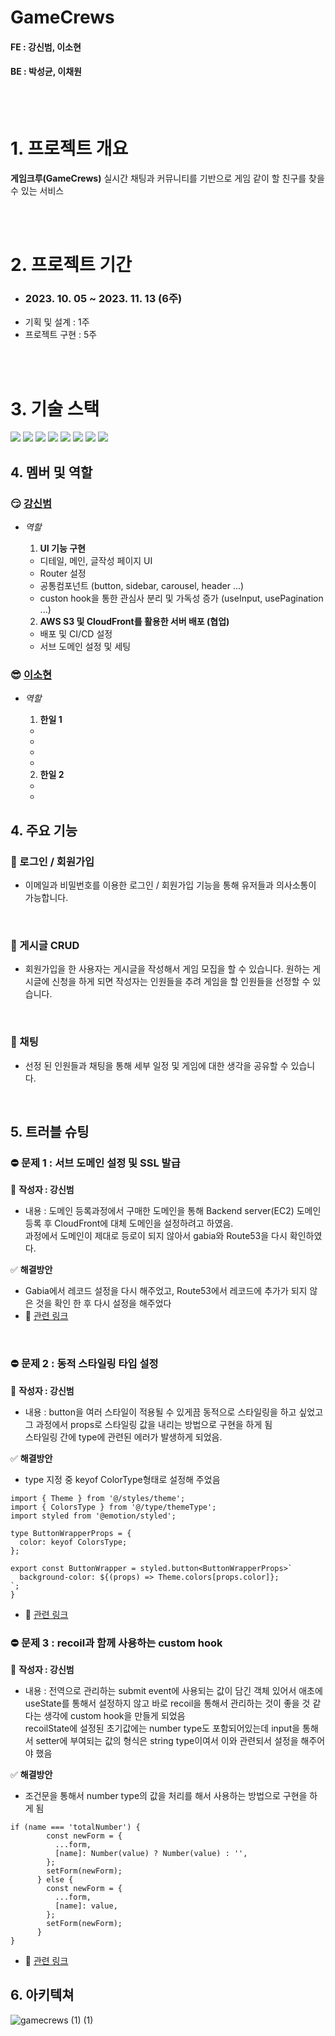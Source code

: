 # GameCrews

#### FE : 강신범, 이소현

#### BE : 박성균, 이채원

<br>
<br>

# 1. 프로젝트 개요

**게임크루(GameCrews)**
실시간 채팅과 커뮤니티를 기반으로 게임 같이 할 친구를 찾을 수 있는 서비스

<br>
<br>

# 2. 프로젝트 기간

- ### 2023. 10. 05 ~ 2023. 11. 13 (6주)
- 기획 및 설계 : 1주
- 프로젝트 구현 : 5주

<br>
<br>

# 3. 기술 스택

<img src="https://img.shields.io/badge/vite-646CFF?style=for-the-badge&logo=vite&logoColor=white"/> <img src="https://img.shields.io/badge/typescript-3178C6?style=for-the-badge&logo=typescript&logoColor=white"/> <img src="https://img.shields.io/badge/react-61DAFB?style=for-the-badge&logo=react&logoColor=black"/> <img src="https://img.shields.io/badge/AmazonS3-FF9900?style=for-the-badge&logo=AmazonS3&logoColor=white"/> <img src="https://img.shields.io/badge/AmazonCloudFront-FF9900?style=for-the-badge&"/> <img src="https://img.shields.io/badge/recoil-3578E5?style=for-the-badge&logo=recoil&logoColor=white"/> <img src="https://img.shields.io/badge/emotion-FE5196?style=for-the-badge"/> <img src="https://img.shields.io/badge/axios-5A29E4?style=for-the-badge&logo=axios&logoColor=white"/>

## 4. 멤버 및 역할

### 😏 [강신범](https://github.com/kangsinbeom)

- _역할_

  1. **UI 기능 구현**

  - 디테일, 메인, 글작성 페이지 UI
  - Router 설정
  - 공통컴포넌트 (button, sidebar, carousel, header ...)
  - custon hook을 통한 관심사 분리 및 가독성 증가 (useInput, usePagination ...)

  2. **AWS S3 및 CloudFront를 활용한 서버 배포 (협업)**

  - 배포 및 CI/CD 설정
  - 서브 도메인 설정 및 세팅

### 😎 [이소현](https://github.com/HyeonE0103)

- _역할_

  1. **한일 1**

  -
  -
  -
  -

  2. **한일 2**

  -
  -

## 4. 주요 기능

### 📌 로그인 / 회원가입

- 이메일과 비밀번호를 이용한 로그인 / 회원가입 기능을 통해 유저들과 의사소통이 가능합니다.

<br>

### 📌 게시글 CRUD

- 회원가입을 한 사용자는 게시글을 작성해서 게임 모집을 할 수 있습니다. 원하는 게시글에 신청을 하게 되면 작성자는 인원들을 추려 게임을 할 인원들을 선정할 수 있습니다.

<br>

### 📌 채팅

- 선정 된 인원들과 채팅을 통해 세부 일정 및 게임에 대한 생각을 공유할 수 있습니다.

<br>

## 5. 트러블 슈팅

### ⛔️ 문제 1 : 서브 도메인 설정 및 SSL 발급

📝 **작성자 : 강신범**

- 내용 : 도메인 등록과정에서 구매한 도메인을 통해 Backend server(EC2) 도메인 등록 후 CloudFront에 대체 도메인을 설정하려고 하였음.
  <br> 과정에서 도메인이 제대로 등로이 되지 않아서 gabia와 Route53을 다시 확인하였다.

✅ **해결방안**

- Gabia에서 레코드 설정을 다시 해주었고, Route53에서 레코드에 추가가 되지 않은 것을 확인 한 후 다시 설정을 해주었다
- 🔗 [관련 링크](https://gnae16.tistory.com/169)

<br>

### ⛔️ 문제 2 : 동적 스타일링 타입 설정

📝 **작성자 : 강신범**

- 내용 : button을 여러 스타일이 적용될 수 있게끔 동적으로 스타일링을 하고 싶었고 그 과정에서 props로 스타일링 값을 내리는 방법으로 구현을 하게 됨
  <br> 스타일링 간에 type에 관련된 에러가 발생하게 되었음.

✅ **해결방안**

- type 지정 중 keyof ColorType형태로 설정해 주었음

```
import { Theme } from '@/styles/theme';
import { ColorsType } from '@/type/themeType';
import styled from '@emotion/styled';

type ButtonWrapperProps = {
  color: keyof ColorsType;
};

export const ButtonWrapper = styled.button<ButtonWrapperProps>`
  background-color: ${(props) => Theme.colors[props.color]};
`;
}
```

- 🔗 [관련 링크](https://www.notion.so/Dymanic-styling-type-setting-c608d2d6e94f4277b44c5c31717b4248)

### ⛔️ 문제 3 : recoil과 함께 사용하는 custom hook

📝 **작성자 : 강신범**

- 내용 : 전역으로 관리하는 submit event에 사용되는 값이 담긴 객체 있어서 애초에 useState를 통해서 설정하지 않고 바로 recoil을 통해서 관리하는 것이 좋을 것 같다는 생각에 custom hook을 만들게 되었음
  <br> recoilState에 설정된 초기값에는 number type도 포함되어있는데 input을 통해서 setter에 부여되는 값의 형식은 string type이여서 이와 관련되서 설정을 해주어야 했음

✅ **해결방안**

- 조건문을 통해서 number type의 값을 처리를 해서 사용하는 방법으로 구현을 하게 됨

```
if (name === 'totalNumber') {
        const newForm = {
          ...form,
          [name]: Number(value) ? Number(value) : '',
        };
        setForm(newForm);
      } else {
        const newForm = {
          ...form,
          [name]: value,
        };
        setForm(newForm);
      }
}
```

- 🔗 [관련 링크](https://www.notion.so/)

## 6. 아키텍쳐

![gamecrews (1) (1)](https://github.com/would-you-like-game/FrontEnd/assets/83047601/0fa0c162-8055-4d6e-b86f-dc70a695fc27)
